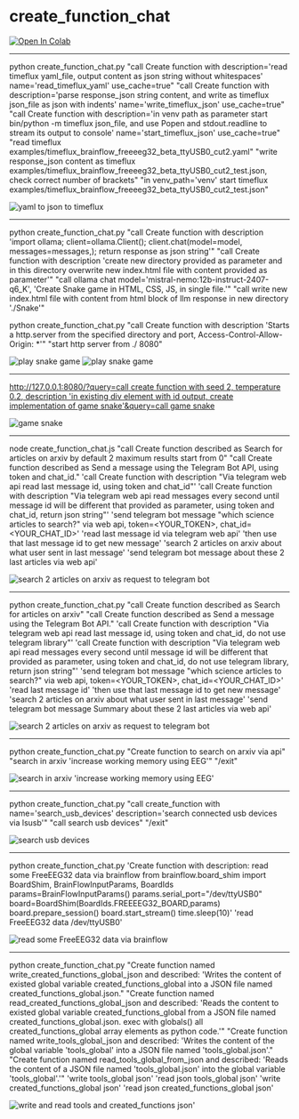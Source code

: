 # create_function_chat

[![Open In Colab](https://colab.research.google.com/assets/colab-badge.svg)](https://colab.research.google.com/github/neuroidss/create_function_chat/blob/main/create_function_chat.ipynb)

-----

python create_function_chat.py "call Create function with description='read timeflux yaml_file, output content as json string without whitespaces' name='read_timeflux_yaml' use_cache=true" "call Create function with description='parse response_json string content, and write as timeflux json_file as json with indents' name='write_timeflux_json' use_cache=true" "call Create function with description='in venv path as parameter start bin/python -m timeflux json_file, and use Popen and stdout.readline to stream its output to console' name='start_timeflux_json' use_cache=true" "read timeflux examples/timeflux_brainflow_freeeeg32_beta_ttyUSB0_cut2.yaml" "write response_json content as timeflux examples/timeflux_brainflow_freeeeg32_beta_ttyUSB0_cut2_test.json, check correct number of brackets" "in venv_path='venv' start timeflux examples/timeflux_brainflow_freeeeg32_beta_ttyUSB0_cut2_test.json"

![yaml to json to timeflux](https://github.com/neuroidss/create_function_chat/blob/main/Screenshot%20from%202024-08-17%2019-39-46.png)

-----

python create_function_chat.py "call Create function with description 'import ollama; client=ollama.Client(); client.chat(model=model, messages=messages,); return response as json string'" "call Create function with description 'create new directory provided as parameter and in this directory overwrite new index.html file with content provided as parameter'" "call ollama chat model='mistral-nemo:12b-instruct-2407-q6_K', 'Create Snake game in HTML, CSS, JS, in single file.'" "call write new index.html file with content from html block of llm response in new directory './Snake'"

python create_function_chat.py "call Create function with description 'Starts a http.server from the specified directory and port, Access-Control-Allow-Origin: *'" "start http server from ./ 8080"

![play snake game](https://github.com/neuroidss/create_function_chat/blob/main/Screenshot%20from%202024-08-12%2010-42-29.png)
![play snake game](https://github.com/neuroidss/create_function_chat/blob/main/Screencast%20from%2008-12-2024%2012-08-58%20PM.gif)

-----

[http://127.0.0.1:8080/?query=call create function with seed 2, temperature 0.2, description 'in existing div element with id output, create implementation of game snake'&query=call game snake](http://127.0.0.1:8080/?query0=call%20create%20function%20with%20seed%202,%20temperature%200.2,%20description%20%27in%20existing%20div%20element%20with%20id%20output,%20create%20implementation%20of%20game%20snake%27&query0=call%20game%20snake)

![game snake](https://github.com/neuroidss/create_function_chat/blob/main/Screenshot%20from%202024-08-10%2011-55-43.png)

-----

node create_function_chat.js "call Create function described as Search for articles on arxiv by default 2 maximum results start from 0" "call Create function described as Send a message using the Telegram Bot API, using token and chat_id." 'call Create function with description "Via telegram web api read last message id, using token and chat_id"' 'call Create function with description "Via telegram web api read messages every second until message id will be different that provided as parameter, using token and chat_id, return json string"' 'send telegram bot message "which science articles to search?" via web api, token=<YOUR_TOKEN>, chat_id=<YOUR_CHAT_ID>' 'read last message id via telegram web api' 'then use that last message id to get new message' 'search 2 articles on arxiv about what user sent in last message' 'send telegram bot message about these 2 last articles via web api'

![search 2 articles on arxiv as request to telegram bot](https://github.com/neuroidss/create_function_chat/blob/main/Screenshot%20from%202024-08-07%2023-27-15.png)

-----

python create_function_chat.py "call Create function described as Search for articles on arxiv" "call Create function described as Send a message using the Telegram Bot API." 'call Create function with description "Via telegram web api read last message id, using token and chat_id, do not use telegram library"' 'call Create function with description "Via telegram web api read messages every second until message id will be different that provided as parameter, using token and chat_id, do not use telegram library, return json string"' 'send telegram bot message "which science articles to search?" via web api, token=<YOUR_TOKEN>, chat_id=<YOUR_CHAT_ID>' 'read last message id' 'then use that last message id to get new message' 'search 2 articles on arxiv about what user sent in last message' 'send telegram bot message Summary about these 2 last articles via web api'

![search 2 articles on arxiv as request to telegram bot](https://github.com/neuroidss/create_function_chat/blob/main/Screenshot%20from%202024-08-06%2018-52-48.png)

-----

python create_function_chat.py "Create function to search on arxiv via api" "search in arxiv 'increase working memory using EEG'" "/exit"

![search in arxiv 'increase working memory using EEG'](https://github.com/neuroidss/create_function_chat/blob/main/Screenshot%20from%202024-08-02%2009-24-25.png)

-----

python create_function_chat.py "call create_function with name='search_usb_devices' description='search connected usb devices via lsusb'" "call search usb devices" "/exit"

![search usb devices](https://github.com/neuroidss/create_function_chat/blob/main/Screenshot%20from%202024-08-02%2009-25-14.png)

-----

python create_function_chat.py 'Create function with description: read some FreeEEG32 data via brainflow from brainflow.board_shim import BoardShim, BrainFlowInputParams, BoardIds params=BrainFlowInputParams() params.serial_port="/dev/ttyUSB0" board=BoardShim(BoardIds.FREEEEG32_BOARD,params) board.prepare_session() board.start_stream() time.sleep(10)' 'read FreeEEG32 data /dev/ttyUSB0'

![read some FreeEEG32 data via brainflow](https://github.com/neuroidss/create_function_chat/blob/main/Screenshot%20from%202024-08-02%2012-18-40.png)

-----

python create_function_chat.py "Create function named write_created_functions_global_json and described: 'Writes the content of existed global variable created_functions_global into a JSON file named created_functions_global.json." "Create function named read_created_functions_global_json and described: 'Reads the content to existed global variable created_functions_global from a JSON file named created_functions_global.json. exec with globals() all created_functions_global array elements as python code.'" "Create function named write_tools_global_json and described: 'Writes the content of the global variable 'tools_global' into a JSON file named 'tools_global.json'." "Create function named read_tools_global_from_json and described: 'Reads the content of a JSON file named 'tools_global.json' into the global variable 'tools_global'.'" 'write tools_global json' 'read json tools_global json' 'write created_functions_global json' 'read json created_functions_global json'

![write and read tools and created_functions json'](https://github.com/neuroidss/create_function_chat/blob/main/Screenshot%20from%202024-08-03%2015-12-01.png)
